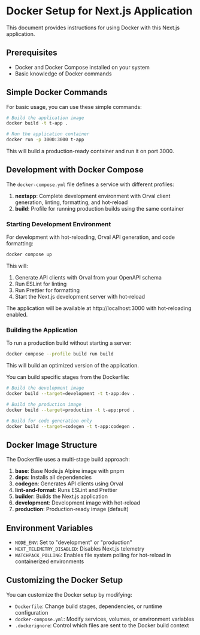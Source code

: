 # Docker Setup for Next.js Application

This document provides instructions for using Docker with this Next.js application.

## Prerequisites

- Docker and Docker Compose installed on your system
- Basic knowledge of Docker commands

## Simple Docker Commands

For basic usage, you can use these simple commands:

```bash
# Build the application image
docker build -t t-app .

# Run the application container
docker run -p 3000:3000 t-app
```

This will build a production-ready container and run it on port 3000.

## Development with Docker Compose

The `docker-compose.yml` file defines a service with different profiles:

1. **nextapp**: Complete development environment with Orval client generation, linting, formatting, and hot-reload
2. **build**: Profile for running production builds using the same container

### Starting Development Environment

For development with hot-reloading, Orval API generation, and code formatting:

```bash
docker compose up
```

This will:

1. Generate API clients with Orval from your OpenAPI schema
2. Run ESLint for linting
3. Run Prettier for formatting
4. Start the Next.js development server with hot-reload

The application will be available at http://localhost:3000 with hot-reloading enabled.

### Building the Application

To run a production build without starting a server:

```bash
docker compose --profile build run build
```

This will build an optimized version of the application.

You can build specific stages from the Dockerfile:

```bash
# Build the development image
docker build --target=development -t t-app:dev .

# Build the production image
docker build --target=production -t t-app:prod .

# Build for code generation only
docker build --target=codegen -t t-app:codegen .
```

## Docker Image Structure

The Dockerfile uses a multi-stage build approach:

1. **base**: Base Node.js Alpine image with pnpm
2. **deps**: Installs all dependencies
3. **codegen**: Generates API clients using Orval
4. **lint-and-format**: Runs ESLint and Prettier
5. **builder**: Builds the Next.js application
6. **development**: Development image with hot-reload
7. **production**: Production-ready image (default)

## Environment Variables

- `NODE_ENV`: Set to "development" or "production"
- `NEXT_TELEMETRY_DISABLED`: Disables Next.js telemetry
- `WATCHPACK_POLLING`: Enables file system polling for hot-reload in containerized environments

## Customizing the Docker Setup

You can customize the Docker setup by modifying:

- `Dockerfile`: Change build stages, dependencies, or runtime configuration
- `docker-compose.yml`: Modify services, volumes, or environment variables
- `.dockerignore`: Control which files are sent to the Docker build context

